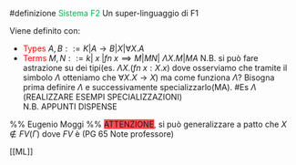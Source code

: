 
#definizione <font color="#00b050">Sistema F2</font>
 Un super-linguaggio di F1


 Viene definito con:
 
 - <font color="#ff0000">Types</font> $A,B::=K|A\rightarrow B|X|\forall X.A$ 
 - <font color="#ff0000">Terms</font> $M,N::=k|\;x\;|fn\; x\implies M|MN|$ $\Lambda X.M$$|MA$ 
     N.B. si può fare astrazione su dei tipi(es. $\Lambda X.(fn\;x:X.x)$ dove osserviamo che tramite il simbolo $\Lambda$ otteniamo che $\forall X.X\rightarrow X$) ma come funziona $\Lambda$?
     Bisogna prima definire $\Lambda$ e successivamente specializzarlo(MA).
     #Es $\Lambda$ (REALIZZARE ESEMPI SPECIALIZZAZIONI)  
     N.B. APPUNTI DISPENSE



%% Eugenio Moggi %%
<span style="background:#ff4d4f">ATTENZIONE</span>, si può generalizzare a patto che $X \notin FV(\Gamma)$ dove $FV$ è (PG 65 Note professore) 

[[ML]]